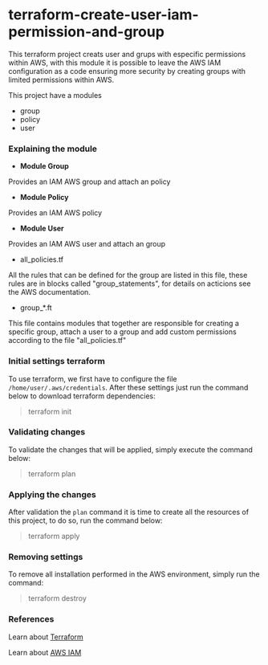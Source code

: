 # terraform-create-user-iam-permission-and-group

This terraform project creats user and grups with especific permissions within AWS, with this module it is possible to leave the AWS IAM configuration as a code ensuring more security by creating groups with limited permissions within AWS.

This project have a modules

- group
- policy
- user

### Explaining the module

* **Module Group**

Provides an IAM AWS group and attach an policy

* **Module Policy**

Provides an IAM AWS policy

* **Module User**

Provides an IAM AWS user and attach an group



* all_policies.tf

All the rules that can be defined for the group are listed in this file, these rules are in blocks called "group_statements", for details on acticions see the AWS documentation.


* group_*.ft

This file contains modules that together are responsible for creating a specific group, attach a user to a group and add custom permissions according to the file "all_policies.tf"


### Initial settings terraform

To use terraform, we first have to configure the file `/home/user/.aws/credentials`. After these settings just run the command below to download terraform dependencies:

> terraform init

### Validating changes

To validate the changes that will be applied, simply execute the command below:

> terraform plan

### Applying the changes

After validation the `plan` command it is time to create all the resources of this project, to do so, run the command below:

> terraform apply

### Removing settings

To remove all  installation performed in the AWS environment, simply run the command:

> terraform destroy

### References

Learn about [Terraform](https://learn.hashicorp.com/terraform)

Learn about [AWS IAM](https://docs.aws.amazon.com/pt_br/IAM/latest/UserGuide/access_policies_create.html)
